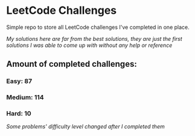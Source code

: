 
# LeetCode Challenges

Simple repo to store all LeetCode challenges I've completed in one place.

<i>My solutions here are far from the best solutions, they are just the first solutions I was able to come up with without any help or reference</i>

## Amount of completed challenges:

### Easy: 87

### Medium: 114

### Hard: 10

<i>Some problems' difficulty level changed after I completed them</i>
